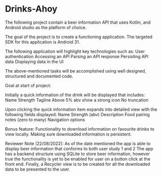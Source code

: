 # Drinks-Ahoy

The following project contain a beer information API that uses Kotlin, and Android studio as the platform of choice.

The goal of the project is to create a functioning application. The targeted SDK for this application is Android 31.

The following application will highlight key technologies such as:
      User authentication
      Accessing an API
      Parsing an API response
      Persisting API data
      Displaying data in the UI
      
 The above-mentioned tasks will be accomplished using well designed, structured and documented code. 
 
 Goal at start of project:
 
 Initially a quick information of the drink will be displayed that includes:
       Name 
       Strength
       Tagline
       Above 5% abv show a strong icon
       No truncation
       
 Upon clicking the quick information item expands into detailed view with the following fields displayed:
       Name
       Strength (abv)
       Description
       Food pairing notes (zero to many)
       Navigation options
       
Bonus feature:
      Functionality to download information on favourite drinks to view locally.
      Making sure downloaded information is persistent.
       
Reviewer Note (22/08/2022):
      As of the date mentioned the app is able to display beer information that conforms to both user study 1 and 2
      The app has a backend structure using SQLite to store beer information, however true the functionality is yet to be enabled for user on a button click at               the front end.
      Finally, a Recycler view is to be created for all the downloaded data to be presented to the user. 

       
